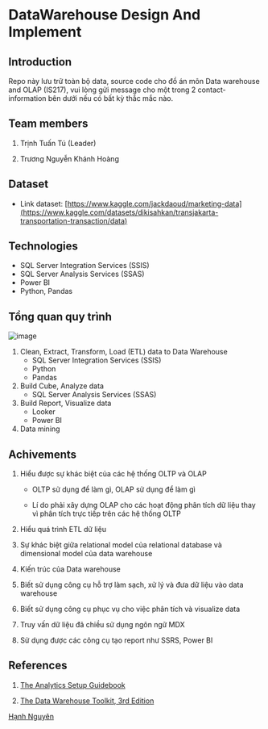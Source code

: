 # DataWarehouse Design And Implement

## Introduction

Repo này lưu trữ toàn bộ data, source code cho đồ án môn Data warehouse and OLAP (IS217), vui lòng gửi message cho một trong 2 contact-information bên dưới nếu có bất kỳ thắc mắc nào.
  

## Team members

1. Trịnh Tuấn Tú (Leader)

2. Trương Nguyễn Khánh Hoàng

  

## Dataset

+ Link dataset: [https://www.kaggle.com/jackdaoud/marketing-data](https://www.kaggle.com/datasets/dikisahkan/transjakarta-transportation-transaction/data)

## Technologies
+ SQL Server Integration Services (SSIS)
+ SQL Server Analysis Services (SSAS)
+ Power BI
+ Python, Pandas

## Tổng quan quy trình

![image](https://user-images.githubusercontent.com/43443323/144692233-345bf2f1-030d-486f-ab23-f0d754d6a6fb.png)

1. Clean, Extract, Transform, Load (ETL) data to Data Warehouse
	+ SQL Server Integration Services (SSIS)
	+ Python
	+ Pandas
2. Build Cube, Analyze data
	+ SQL Server Analysis Services (SSAS)
3. Build Report, Visualize data
	+ Looker
	+ Power BI
4. Data mining

## Achivements

1. Hiểu được sự khác biệt của các hệ thống OLTP và OLAP

	+ OLTP sử dụng để làm gì, OLAP sử dụng để làm gì

	+ Lí do phải xây dựng OLAP cho các hoạt động phân tích dữ liệu thay vì phân tích trực tiếp trên các hệ thống OLTP

2. Hiểu quá trình ETL dữ liệu
3. Sự khác biệt giữa relational model của relational database và dimensional model của data warehouse
4. Kiến trúc của Data warehouse
5. Biết sử dụng công cụ hỗ trợ làm sạch, xử lý và đưa dữ liệu vào data warehouse
6. Biết sử dụng công cụ phục vụ cho việc phân tích và visualize data
7. Truy vấn dữ liệu đã chiều sử dụng ngôn ngữ MDX
8. Sử dụng được các công cụ tạo report như SSRS, Power BI

  
## References

1. [The Analytics Setup Guidebook](https://www.holistics.io/books/setup-analytics/a-modern-analytics-stack/)

2. [The Data Warehouse Toolkit, 3rd Edition](https://www.kimballgroup.com/data-warehouse-business-intelligence-resources/books/data-warehouse-dw-toolkit/)


  

[Hạnh Nguyên](https://www.facebook.com/tnhn1110)

